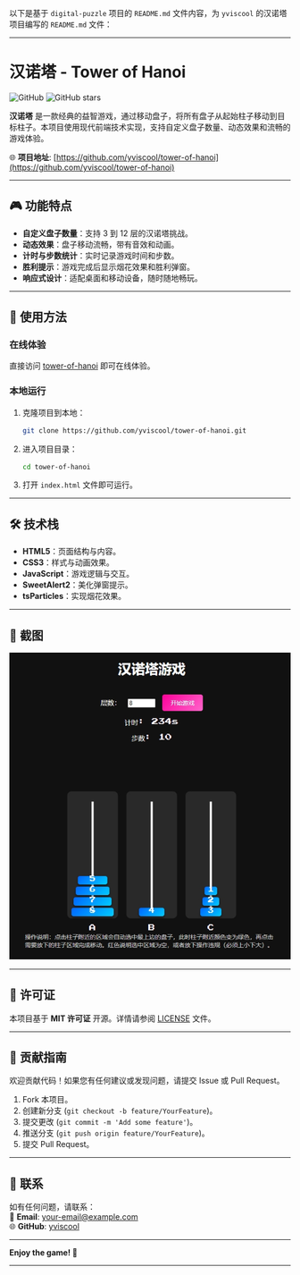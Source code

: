 以下是基于 `digital-puzzle` 项目的 `README.md` 文件内容，为 `yviscool` 的汉诺塔项目编写的 `README.md` 文件：

---

# 汉诺塔 - Tower of Hanoi

![GitHub](https://img.shields.io/badge/license-MIT-blue) ![GitHub stars](https://img.shields.io/github/stars/yviscool/tower-of-hanoi?style=social)

**汉诺塔** 是一款经典的益智游戏，通过移动盘子，将所有盘子从起始柱子移动到目标柱子。本项目使用现代前端技术实现，支持自定义盘子数量、动态效果和流畅的游戏体验。

🌐 **项目地址**: [https://github.com/yviscool/tower-of-hanoi](https://github.com/yviscool/tower-of-hanoi)

---

## 🎮 功能特点

- **自定义盘子数量**：支持 3 到 12 层的汉诺塔挑战。
- **动态效果**：盘子移动流畅，带有音效和动画。
- **计时与步数统计**：实时记录游戏时间和步数。
- **胜利提示**：游戏完成后显示烟花效果和胜利弹窗。
- **响应式设计**：适配桌面和移动设备，随时随地畅玩。

---

## 🚀 使用方法

### 在线体验
直接访问 [tower-of-hanoi](https://tower-of-hanoi.vercel.app/) 即可在线体验。

### 本地运行
1. 克隆项目到本地：
   ```bash
   git clone https://github.com/yviscool/tower-of-hanoi.git
   ```
2. 进入项目目录：
   ```bash
   cd tower-of-hanoi
   ```
3. 打开 `index.html` 文件即可运行。

---

## 🛠️ 技术栈

- **HTML5**：页面结构与内容。
- **CSS3**：样式与动画效果。
- **JavaScript**：游戏逻辑与交互。
- **SweetAlert2**：美化弹窗提示。
- **tsParticles**：实现烟花效果。

---

## 📸 截图

![游戏界面](screenshot.png)

---

## 📜 许可证

本项目基于 **MIT 许可证** 开源。详情请参阅 [LICENSE](LICENSE) 文件。

---

## 🤝 贡献指南

欢迎贡献代码！如果您有任何建议或发现问题，请提交 Issue 或 Pull Request。

1. Fork 本项目。
2. 创建新分支 (`git checkout -b feature/YourFeature`)。
3. 提交更改 (`git commit -m 'Add some feature'`)。
4. 推送分支 (`git push origin feature/YourFeature`)。
5. 提交 Pull Request。

---

## 📧 联系

如有任何问题，请联系：  
📩 **Email**: [your-email@example.com](mailto:your-email@example.com)  
🌐 **GitHub**: [yviscool](https://github.com/yviscool)

---

**Enjoy the game! 🎉**

---
